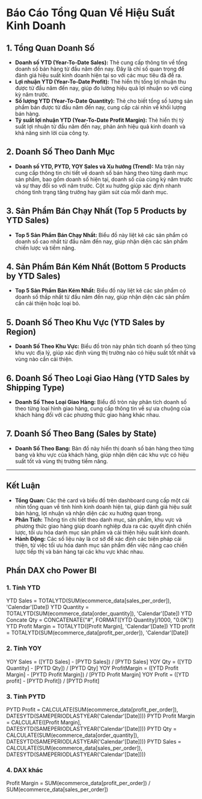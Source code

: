# Báo Cáo Tổng Quan Về Hiệu Suất Kinh Doanh

## 1. Tổng Quan Doanh Số
- **Doanh số YTD (Year-To-Date Sales):** Thẻ cung cấp thông tin về tổng doanh số bán hàng từ đầu năm đến nay. Đây là chỉ số quan trọng để đánh giá hiệu suất kinh doanh hiện tại so với các mục tiêu đã đề ra.
- **Lợi nhuận YTD (Year-To-Date Profit):** Thẻ hiển thị tổng lợi nhuận thu được từ đầu năm đến nay, giúp đo lường hiệu quả lợi nhuận so với cùng kỳ năm trước.
- **Số lượng YTD (Year-To-Date Quantity):** Thẻ cho biết tổng số lượng sản phẩm bán được từ đầu năm đến nay, cung cấp cái nhìn về khối lượng bán hàng.
- **Tỷ suất lợi nhuận YTD (Year-To-Date Profit Margin):** Thẻ hiển thị tỷ suất lợi nhuận từ đầu năm đến nay, phản ánh hiệu quả kinh doanh và khả năng sinh lời của công ty.

## 2. Doanh Số Theo Danh Mục
- **Doanh số YTD, PYTD, YOY Sales và Xu hướng (Trend):** Ma trận này cung cấp thông tin chi tiết về doanh số bán hàng theo từng danh mục sản phẩm, bao gồm doanh số hiện tại, doanh số của cùng kỳ năm trước và sự thay đổi so với năm trước. Cột xu hướng giúp xác định nhanh chóng tình trạng tăng trưởng hay giảm sút của mỗi danh mục.

## 3. Sản Phẩm Bán Chạy Nhất (Top 5 Products by YTD Sales)
- **Top 5 Sản Phẩm Bán Chạy Nhất:** Biểu đồ này liệt kê các sản phẩm có doanh số cao nhất từ đầu năm đến nay, giúp nhận diện các sản phẩm chiến lược và tiềm năng.

## 4. Sản Phẩm Bán Kém Nhất (Bottom 5 Products by YTD Sales)
- **Top 5 Sản Phẩm Bán Kém Nhất:** Biểu đồ này liệt kê các sản phẩm có doanh số thấp nhất từ đầu năm đến nay, giúp nhận diện các sản phẩm cần cải thiện hoặc loại bỏ.

## 5. Doanh Số Theo Khu Vực (YTD Sales by Region)
- **Doanh Số Theo Khu Vực:** Biểu đồ tròn này phân tích doanh số theo từng khu vực địa lý, giúp xác định vùng thị trường nào có hiệu suất tốt nhất và vùng nào cần cải thiện.

## 6. Doanh Số Theo Loại Giao Hàng (YTD Sales by Shipping Type)
- **Doanh Số Theo Loại Giao Hàng:** Biểu đồ tròn này phân tích doanh số theo từng loại hình giao hàng, cung cấp thông tin về sự ưa chuộng của khách hàng đối với các phương thức giao hàng khác nhau.

## 7. Doanh Số Theo Bang (Sales by State)
- **Doanh Số Theo Bang:** Bản đồ này hiển thị doanh số bán hàng theo từng bang và khu vực của khách hàng, giúp nhận diện các khu vực có hiệu suất tốt và vùng thị trường tiềm năng.

---

## Kết Luận
- **Tổng Quan:** Các thẻ card và biểu đồ trên dashboard cung cấp một cái nhìn tổng quan về tình hình kinh doanh hiện tại, giúp đánh giá hiệu suất bán hàng, lợi nhuận và nhận diện các xu hướng quan trọng.
- **Phân Tích:** Thông tin chi tiết theo danh mục, sản phẩm, khu vực và phương thức giao hàng giúp doanh nghiệp đưa ra các quyết định chiến lược, tối ưu hóa danh mục sản phẩm và cải thiện hiệu suất kinh doanh.
- **Hành Động:** Các số liệu này là cơ sở để xác định các biện pháp cải thiện, từ việc tối ưu hóa danh mục sản phẩm đến việc nâng cao chiến lược tiếp thị và bán hàng tại các khu vực khác nhau.

## Phần DAX cho Power BI

### 1. Tính YTD
YTD Sales = TOTALYTD(SUM(ecommerce_data[sales_per_order]), 'Calendar'[Date])
YTD Quantity = TOTALYTD(SUM(ecommerce_data[order_quantity]), 'Calendar'[Date])
YTD Concate Qty = CONCATENATE("#", FORMAT([YTD Quantity]/1000, "0.0K"))
YTD Profit Margin = TOTALYTD([Profit Margin], 'Calendar'[Date])
YTD profit = TOTALYTD(SUM(ecommerce_data[profit_per_order]), 'Calendar'[Date])

### 2. Tính YOY
YOY Sales = ([YTD Sales] - [PYTD Sales]) / [PYTD Sales]
YOY Qty = ([YTD Quantity] - [PYTD Qty]) / [PYTD Qty]
YOY ProfitMargin = ([YTD Profit Margin] - [PYTD Profit Margin]) / [PYTD Profit Margin]
YOY Profit = ([YTD profit] - [PYTD Profit]) / [PYTD Profit]

### 3. Tính PYTD
PYTD Profit = CALCULATE(SUM(ecommerce_data[profit_per_order]), DATESYTD(SAMEPERIODLASTYEAR('Calendar'[Date])))
PYTD Profit Margin = CALCULATE([Profit Margin], DATESYTD(SAMEPERIODLASTYEAR('Calendar'[Date])))
PYTD Qty = CALCULATE(SUM(ecommerce_data[order_quantity]), DATESYTD(SAMEPERIODLASTYEAR('Calendar'[Date])))
PYTD Sales = CALCULATE(SUM(ecommerce_data[sales_per_order]), DATESYTD(SAMEPERIODLASTYEAR('Calendar'[Date])))

### 4. DAX khác
Profit Margin = SUM(ecommerce_data[profit_per_order]) / SUM(ecommerce_data[sales_per_order])

